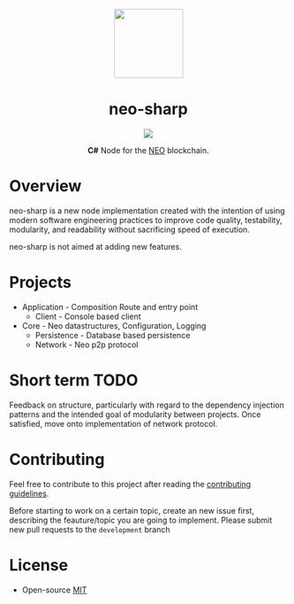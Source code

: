 <p align="center">
<img
    src="http://res.cloudinary.com/vidsy/image/upload/v1503160820/CoZ_Icon_DARKBLUE_200x178px_oq0gxm.png"
    width="125px"
  >
</p>

<h1 align="center">neo-sharp</h1>

<p align="center">      
  <a href="https://travis-ci.org/CityOfZion/neo-sharp">
    <img src="https://travis-ci.org/CityOfZion/neo-sharp.svg?branch=master">
  </a>      
</p>

<p align="center">
  <b>C#</b> Node for the <a href="https://neo.org">NEO</a> blockchain.
</p>

# Overview

neo-sharp is a new node implementation created with the intention of using modern software engineering practices to improve code quality, testability, modularity, and readability without sacrificing speed of execution.

neo-sharp is not aimed at adding new features.

# Projects

* Application - Composition Route and entry point
	* Client - Console based client
* Core - Neo datastructures, Configuration, Logging
	* Persistence - Database based persistence
	* Network - Neo p2p protocol

# Short term TODO

Feedback on structure, particularly with regard to the dependency injection patterns and the intended goal of modularity between projects. Once satisfied, move onto implementation of network protocol.

# Contributing

Feel free to contribute to this project after reading the
[contributing guidelines](https://github.com/CityOfZion/neo-sharp/blob/master/CONTRIBUTING.md).

Before starting to work on a certain topic, create an new issue first, describing the feauture/topic you are going to implement. Please submit new pull requests to the `development` branch

# License

- Open-source [MIT](https://github.com/CityOfZion/neo-sharp/blob/master/LICENCE.md)